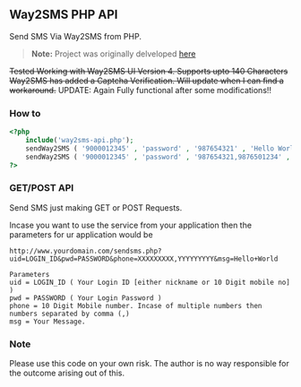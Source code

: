 Way2SMS PHP API
--------------

Send SMS Via Way2SMS from PHP.

> **Note:** Project was originally delveloped [here](https://github.com/kingster/Way2SMS-API)

<del>Tested Working with Way2SMS UI Version 4. Supports upto 140 Characters</del>
<del>Way2SMS has added a Captcha Verification. Will update when I can find a workaround.</del>
UPDATE: Again Fully functional after some modifications!!


### How to

```php
<?php
    include('way2sms-api.php');
    sendWay2SMS ( '9000012345' , 'password' , '987654321' , 'Hello World');   
    sendWay2SMS ( '9000012345' , 'password' , '987654321,9876501234' , 'Hello World');   
?>
```


### GET/POST API

Send SMS just making GET or POST Requests.

Incase you want to use the service from your application then the parameters for ur application would be

```
http://www.yourdomain.com/sendsms.php?uid=LOGIN_ID&pwd=PASSWORD&phone=XXXXXXXXX,YYYYYYYYY&msg=Hello+World

Parameters
uid = LOGIN_ID ( Your Login ID [either nickname or 10 Digit mobile no] )
pwd = PASSWORD ( Your Login Password )
phone = 10 Digit Mobile number. Incase of multiple numbers then numbers separated by comma (,)
msg = Your Message.
```


### Note

Please use this code on your own risk. The author is no way responsible for the outcome arising out of this.
